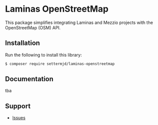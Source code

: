 # Laminas OpenStreetMap

This package simplifies integrating Laminas and Mezzio projects with the OpenStreetMap (OSM) API.

## Installation

Run the following to install this library:

```bash
$ composer require settermjd/laminas-openstreetmap
```

## Documentation

tba

## Support

- [Issues](https://github.com/settermjd/laminas-openstreetmap/issues)
